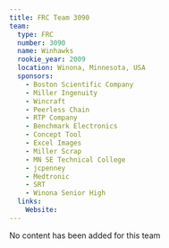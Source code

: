 ```yaml
---
title: FRC Team 3090
team:
  type: FRC
  number: 3090
  name: Winhawks
  rookie_year: 2009
  location: Winona, Minnesota, USA
  sponsors:
    - Boston Scientific Company
    - Miller Ingenuity
    - Wincraft
    - Peerless Chain
    - RTP Company
    - Benchmark Electronics
    - Concept Tool
    - Excel Images
    - Miller Scrap
    - MN SE Technical College
    - jcpenney
    - Medtronic
    - SRT
    - Winona Senior High
  links:
    Website: 
---
```

No content has been added for this team